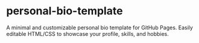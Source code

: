 # personal-bio-template
A minimal and customizable personal bio template for GitHub Pages.   Easily editable HTML/CSS to showcase your profile, skills, and hobbies.
